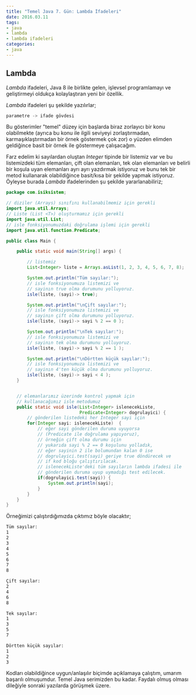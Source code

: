 ```yaml
---
title: "Temel Java 7. Gün: Lambda İfadeleri"
date: 2016.03.11
tags:
- java
- lambda
- lambda ifadeleri
categories:
- java
---
```



## Lambda

*Lambda* ifadeleri, Java 8 ile birlikte gelen, işlevsel programlamayı ve geliştirmeyi oldukça kolaylaştıran yeni bir özellik.  

*Lambda* ifadeleri şu şekilde yazılırlar;  

``` java
parametre -> ifade gövdesi
```

Bu gösterimler "temel" düzey için başlarda biraz zorlayıcı bir konu olabilmekte (ayrıca bu konu ile ilgili seviyeyi zorlaştırmadan, karmaşıklaştırmadan bir örnek göstermek çok zor) o yüzden elimden geldiğince basit bir örnek ile göstermeye çalışacağım.  

Farz edelim ki sayılardan oluştan *Integer* tipinde bir listemiz var ve bu listemizdeki tüm elemanları, çift olan elemanları, tek olan elemanları ve belirli bir koşula uyan elemanları ayrı ayrı yazdırmak istiyoruz ve bunu tek bir metod kullanarak olabildiğince basit/kısa bir şekilde yapmak istiyoruz. Öyleyse burada *Lambda* ifadelerinden şu şekilde yararlanabiliriz;  

``` java
package com.isiksistem;

// diziler (Arrays) sınıfını kullanabilmemiz için gerekli
import java.util.Arrays;
// Liste (List <T>) oluşturmamız için gerekli
import java.util.List;
// isle fonksiyonumuzdaki doğrulama işlemi için gerekli
import java.util.function.Predicate;

public class Main {

    public static void main(String[] args) {

        // listemiz
        List<Integer> liste = Arrays.asList(1, 2, 3, 4, 5, 6, 7, 8);

        System.out.println("Tüm sayılar:");
        // isle fonksiyonumuza listemizi ve
        // sayinın true olma durumunu yolluyoruz.
        isle(liste, (sayi)-> true);

        System.out.println("\nÇift sayılar:");
        // isle fonksiyonumuza listemizi ve
        // sayinın çift olma durumunu yolluyoruz.
        isle(liste, (sayi)-> sayi % 2 == 0 );

        System.out.println("\nTek sayılar:");
        // isle fonksiyonumuza listemizi ve
        // sayinın tek olma durumunu yolluyoruz.
        isle(liste, (sayi)-> sayi % 2 == 1 );

        System.out.println("\nDörtten küçük sayılar:");
        // isle fonksiyonumuza listemizi ve
        // sayinın 4'ten küçük olma durumunu yolluyoruz.
        isle(liste, (sayi)-> sayi < 4 );
    }


    // elemanlarımız üzerinde kontrol yapmak için
    // kullanacağımız isle metodumuz
    public static void isle(List<Integer> islenecekListe,
                            Predicate<Integer> dogrulayici) {
        // gönderilen listedeki her Integer sayi için
        for(Integer sayi: islenecekListe)  {
            // eğer sayi gönderilen duruma uyuyorsa
            // (Predicate ile doğrulama yapıyoruz),
            // örneğin çift olma durumu için
            // yukarıda sayi % 2 == 0 koşulunu yolladık,
            // eğer sayinin 2 ile bolumundan kalan 0 ise
            // dogrulayici.test(sayi) geriye true döndürecek ve
            // if kod bloğu çalıştırılacak.
            // islenecekListe'deki tüm sayıların lambda ifadesi ile
            // gönderilen duruma uyup uymadığı test edilecek.
            if(dogrulayici.test(sayi)) {
                System.out.println(sayi);
            }
        }
    }
}
```

Örneğimizi çalıştırdığımızda çıktımız böyle olacaktır;  

``` bash
Tüm sayılar:
1
2
3
4
5
6
7
8

Çift sayılar:
2
4
6
8

Tek sayılar:
1
3
5
7

Dörtten küçük sayılar:
1
2
3

```

Kodları olabildiğince uygun/anlaşılır biçimde açıklamaya çalıştım, umarım başarılı olmuşumdur. Temel Java serimizden bu kadar. Faydalı olmuş olması dileğiyle sonraki yazılarda görüşmek üzere.
